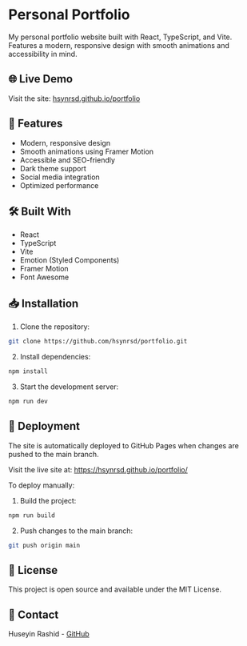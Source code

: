 # Personal Portfolio

My personal portfolio website built with React, TypeScript, and Vite. Features a modern, responsive design with smooth animations and accessibility in mind.

## 🌐 Live Demo

Visit the site: [hsynrsd.github.io/portfolio](https://hsynrsd.github.io/portfolio)

## 🚀 Features

- Modern, responsive design
- Smooth animations using Framer Motion
- Accessible and SEO-friendly
- Dark theme support
- Social media integration
- Optimized performance

## 🛠️ Built With

- React
- TypeScript
- Vite
- Emotion (Styled Components)
- Framer Motion
- Font Awesome

## 📥 Installation

1. Clone the repository:
```bash
git clone https://github.com/hsynrsd/portfolio.git
```

2. Install dependencies:
```bash
npm install
```

3. Start the development server:
```bash
npm run dev
```

## 🚀 Deployment

The site is automatically deployed to GitHub Pages when changes are pushed to the main branch.

Visit the live site at: https://hsynrsd.github.io/portfolio/

To deploy manually:

1. Build the project:
```bash
npm run build
```

2. Push changes to the main branch:
```bash
git push origin main
```

## 📝 License

This project is open source and available under the MIT License.

## 🤝 Contact

Huseyin Rashid - [GitHub](https://github.com/hsynrsd)
